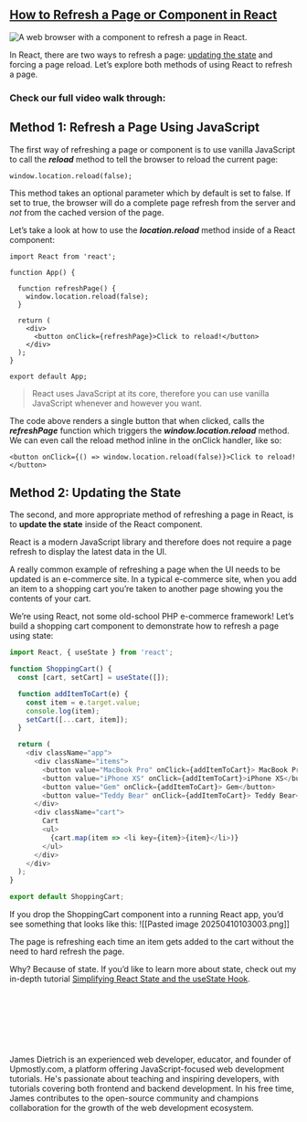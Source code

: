 ## [How to Refresh a Page or Component in React](https://upmostly.com/tutorials/how-to-refresh-a-page-or-component-in-react)
![A web browser with a component to refresh a page in React.](https://cdn.shortpixel.ai/spai/w_985+q_lossy+ret_img+to_webp/https://cdn-upmostlymulti.pressidium.com/wp-content/uploads/react-refresh-page.jpg)

In React, there are two ways to refresh a page: [updating the state](https://upmostly.com/tutorials/how-to-use-the-setstate-callback-in-react) and forcing a page reload. Let’s explore both methods of using React to refresh a page.

### Check our full video walk through:

## Method 1: Refresh a Page Using JavaScript

The first way of refreshing a page or component is to use vanilla JavaScript to call the **_reload_** method to tell the browser to reload the current page:

```
window.location.reload(false);
```

This method takes an optional parameter which by default is set to false. If set to true, the browser will do a complete page refresh from the server and _not_ from the cached version of the page.

Let’s take a look at how to use the **_location.reload_** method inside of a React component:

```
import React from 'react';

function App() {
  
  function refreshPage() {
    window.location.reload(false);
  }
  
  return (
    <div>
      <button onClick={refreshPage}>Click to reload!</button>
    </div>
  );
}

export default App;
```

> React uses JavaScript at its core, therefore you can use vanilla JavaScript whenever and however you want.

The code above renders a single button that when clicked, calls the **_refreshPage_** function which triggers the **_window.location.reload_** method. We can even call the reload method inline in the onClick handler, like so:

```
<button onClick={() => window.location.reload(false)}>Click to reload!</button>
```

## Method 2: Updating the State

The second, and more appropriate method of refreshing a page in React, is to **update the state** inside of the React component.

React is a modern JavaScript library and therefore does not require a page refresh to display the latest data in the UI.

A really common example of refreshing a page when the UI needs to be updated is an e-commerce site. In a typical e-commerce site, when you add an item to a shopping cart you’re taken to another page showing you the contents of your cart.

We’re using React, not some old-school PHP e-commerce framework! Let’s build a shopping cart component to demonstrate how to refresh a page using state:

```js
import React, { useState } from 'react';

function ShoppingCart() {
  const [cart, setCart] = useState([]);

  function addItemToCart(e) {
    const item = e.target.value;
    console.log(item);
    setCart([...cart, item]);
  }

  return (
    <div className="app">
      <div className="items">
        <button value="MacBook Pro" onClick={addItemToCart}> MacBook Pro</button>
        <button value="iPhone XS" onClick={addItemToCart}>iPhone XS</button>
        <button value="Gem" onClick={addItemToCart}> Gem</button>
        <button value="Teddy Bear" onClick={addItemToCart}> Teddy Bear</button>
      </div>
      <div className="cart">
        Cart
        <ul>
          {cart.map(item => <li key={item}>{item}</li>)}
        </ul>
      </div>
    </div>
  );
}

export default ShoppingCart;
```

If you drop the ShoppingCart component into a running React app, you’d see something that looks like this:
![[Pasted image 20250410103003.png]]

The page is refreshing each time an item gets added to the cart without the need to hard refresh the page.

Why? Because of state. If you’d like to learn more about state, check out my in-depth tutorial [Simplifying React State and the useState Hook](https://upmostly.com/tutorials/simplifying-react-state-and-the-usestate-hook).

![Avatar photo](data:image/svg+xml;base64,PHN2ZyB4bWxucz0iaHR0cDovL3d3dy53My5vcmcvMjAwMC9zdmciIHZpZXdCb3g9IjAgMCA5NiA5NiIgd2lkdGg9Ijk2IiBoZWlnaHQ9Ijk2IiBkYXRhLXU9Imh0dHBzJTNBJTJGJTJGY2RuLXVwbW9zdGx5bXVsdGkucHJlc3NpZGl1bS5jb20lMkZ3cC1jb250ZW50JTJGdXBsb2FkcyUyRkphbWVzLURpZXRyaWNoLVByb2ZpbGUtUGljdHVyZS1VcG1vc3RseS05Nng5Ni5wbmciIGRhdGEtdz0iOTYiIGRhdGEtaD0iOTYiIGRhdGEtYmlwPSIiPjwvc3ZnPg==)

James Dietrich is an experienced web developer, educator, and founder of Upmostly.com, a platform offering JavaScript-focused web development tutorials. He's passionate about teaching and inspiring developers, with tutorials covering both frontend and backend development. In his free time, James contributes to the open-source community and champions collaboration for the growth of the web development ecosystem.